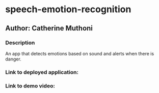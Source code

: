# speech-emotion-recognition

## Author: Catherine Muthoni

### Description
An app that detects emotions based on sound and alerts when there is danger.

### Link to deployed application: 


### Link to demo video:


